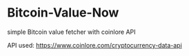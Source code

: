 # Bitcoin-Value-Now
simple Bitcoin value fetcher with coinlore API

API used: https://www.coinlore.com/cryptocurrency-data-api

